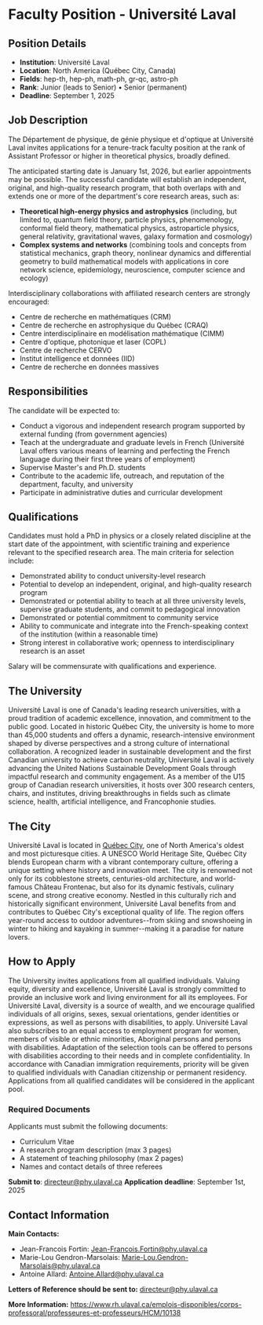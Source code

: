 # Faculty Position - Université Laval

## Position Details
- **Institution**: Université Laval
- **Location**: North America (Québec City, Canada)
- **Fields**: hep-th, hep-ph, math-ph, gr-qc, astro-ph
- **Rank**: Junior (leads to Senior) • Senior (permanent)
- **Deadline**: September 1, 2025

## Job Description

The Département de physique, de génie physique et d'optique at Université Laval invites applications for a tenure-track faculty position at the rank of Assistant Professor or higher in theoretical physics, broadly defined.

The anticipated starting date is January 1st, 2026, but earlier appointments may be possible. The successful candidate will establish an independent, original, and high-quality research program, that both overlaps with and extends one or more of the department's core research areas, such as:

- **Theoretical high-energy physics and astrophysics** (including, but limited to, quantum field theory, particle physics, phenomenology, conformal field theory, mathematical physics, astroparticle physics, general relativity, gravitational waves, galaxy formation and cosmology)
- **Complex systems and networks** (combining tools and concepts from statistical mechanics, graph theory, nonlinear dynamics and differential geometry to build mathematical models with applications in core network science, epidemiology, neuroscience, computer science and ecology)

Interdisciplinary collaborations with affiliated research centers are strongly encouraged:
- Centre de recherche en mathématiques (CRM)
- Centre de recherche en astrophysique du Québec (CRAQ)
- Centre interdisciplinaire en modélisation mathématique (CIMM)
- Centre d'optique, photonique et laser (COPL)
- Centre de recherche CERVO
- Institut intelligence et données (IID)
- Centre de recherche en données massives

## Responsibilities

The candidate will be expected to:
- Conduct a vigorous and independent research program supported by external funding (from government agencies)
- Teach at the undergraduate and graduate levels in French (Université Laval offers various means of learning and perfecting the French language during their first three years of employment)
- Supervise Master's and Ph.D. students
- Contribute to the academic life, outreach, and reputation of the department, faculty, and university
- Participate in administrative duties and curricular development

## Qualifications

Candidates must hold a PhD in physics or a closely related discipline at the start date of the appointment, with scientific training and experience relevant to the specified research area. The main criteria for selection include:

- Demonstrated ability to conduct university-level research
- Potential to develop an independent, original, and high-quality research program
- Demonstrated or potential ability to teach at all three university levels, supervise graduate students, and commit to pedagogical innovation
- Demonstrated or potential commitment to community service
- Ability to communicate and integrate into the French-speaking context of the institution (within a reasonable time)
- Strong interest in collaborative work; openness to interdisciplinary research is an asset

Salary will be commensurate with qualifications and experience.

## The University

Université Laval is one of Canada's leading research universities, with a proud tradition of academic excellence, innovation, and commitment to the public good. Located in historic Québec City, the university is home to more than 45,000 students and offers a dynamic, research-intensive environment shaped by diverse perspectives and a strong culture of international collaboration. A recognized leader in sustainable development and the first Canadian university to achieve carbon neutrality, Université Laval is actively advancing the United Nations Sustainable Development Goals through impactful research and community engagement. As a member of the U15 group of Canadian research universities, it hosts over 300 research centers, chairs, and institutes, driving breakthroughs in fields such as climate science, health, artificial intelligence, and Francophonie studies.

## The City

Université Laval is located in [Québec City](https://www.quebec-cite.com/en), one of North America's oldest and most picturesque cities. A UNESCO World Heritage Site, Québec City blends European charm with a vibrant contemporary culture, offering a unique setting where history and innovation meet. The city is renowned not only for its cobblestone streets, centuries-old architecture, and world-famous Château Frontenac, but also for its dynamic festivals, culinary scene, and strong creative economy. Nestled in this culturally rich and historically significant environment, Université Laval benefits from and contributes to Québec City's exceptional quality of life. The region offers year-round access to outdoor adventures--from skiing and snowshoeing in winter to hiking and kayaking in summer--making it a paradise for nature lovers.

## How to Apply

The University invites applications from all qualified individuals. Valuing equity, diversity and excellence, Université Laval is strongly committed to provide an inclusive work and living environment for all its employees. For Université Laval, diversity is a source of wealth, and we encourage qualified individuals of all origins, sexes, sexual orientations, gender identities or expressions, as well as persons with disabilities, to apply. Université Laval also subscribes to an equal access to employment program for women, members of visible or ethnic minorities, Aboriginal persons and persons with disabilities. Adaptation of the selection tools can be offered to persons with disabilities according to their needs and in complete confidentiality. In accordance with Canadian immigration requirements, priority will be given to qualified individuals with Canadian citizenship or permanent residency. Applications from all qualified candidates will be considered in the applicant pool.

### Required Documents

Applicants must submit the following documents:

- Curriculum Vitae
- A research program description (max 3 pages)
- A statement of teaching philosophy (max 2 pages)
- Names and contact details of three referees

**Submit to**: directeur@phy.ulaval.ca
**Application deadline**: September 1st, 2025

## Contact Information

**Main Contacts:**
- Jean-Francois Fortin: Jean-Francois.Fortin@phy.ulaval.ca
- Marie-Lou Gendron-Marsolais: Marie-Lou.Gendron-Marsolais@phy.ulaval.ca
- Antoine Allard: Antoine.Allard@phy.ulaval.ca

**Letters of Reference should be sent to:**
directeur@phy.ulaval.ca

**More Information:**
https://www.rh.ulaval.ca/emplois-disponibles/corps-professoral/professeures-et-professeurs/HCM/10138
